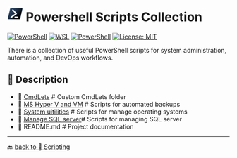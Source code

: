 # <img src="../Assets/Powershell.svg" width="35" alt="PowerShell"> Powershell Scripts Collection

[![PowerShell](https://custom-icon-badges.demolab.com/badge/.-PowerShell-blue.svg?style=flat&logo=powershell-core-eyecatch32&logoColor=white)](https://learn.microsoft.com/en-us/powershell/scripting/install/installing-powershell-on-windows?view=powershell-7.5)
[![WSL](https://img.shields.io/badge/WSL-Microsoft-blue?style=flat&logo=linux&logoColor=white&logoSize=auto&labelColor=4E9A06)](https://learn.microsoft.com/en-us/windows/wsl/about)
[![PowerShell](https://img.shields.io/badge/PowerShell-5.1%2B-blue?logo=powershell)](https://docs.microsoft.com/en-us/powershell/)
[![License: MIT](https://img.shields.io/badge/License-MIT-green.svg)](https://opensource.org/licenses/MIT)

There is a collection of useful PowerShell scripts for system administration, automation, and DevOps workflows.  

## 📂 Description

- 📂 [CmdLets](./CmdLets/) # Custom CmdLets folder
- 📂 [MS Hyper V and VM](./MS%20Hyper%20V%20and%20VM/) # Scripts for automated backups
- 📂 [System uitilities](./System%20utilities/) # Scripts for manage operating systems
- 📂 [Manage SQL server](./Manage%20SQL%20server%20scripts/)# Scripts for managing SQL server
- 📄 README.md # Project documentation

---

🔙 [back to 📂 Scripting](../)
